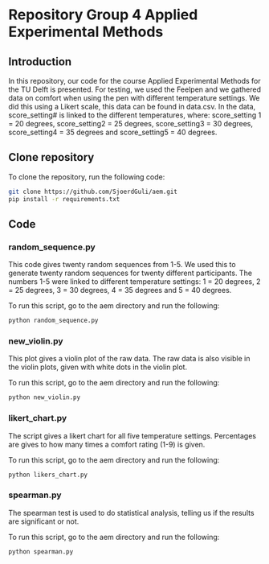 # Repository Group 4 Applied Experimental Methods

## Introduction
In this repository, our code for the course Applied Experimental Methods for the TU Delft is presented. For testing, we used the Feelpen and we gathered data on comfort when using the pen with different temperature settings. We did this using a Likert scale, this data can be found in data.csv. In the data, score_setting# is linked to the different temperatures, where: score_setting 1 = 20 degrees, score_setting2 = 25 degrees, score_setting3 = 30 degrees, score_setting4 = 35 degrees and score_setting5 = 40 degrees.

## Clone repository
To clone the repository, run the following code:
```sh
git clone https://github.com/SjoerdGuli/aem.git
pip install -r requirements.txt
```

## Code
### random_sequence.py
This code gives twenty random sequences from 1-5. We used this to generate twenty random sequences for twenty different participants. The numbers 1-5 were linked to different temperature settings: 1 = 20 degrees, 2 = 25 degrees, 3 = 30 degrees, 4 = 35 degrees and 5 = 40 degrees.

To run this script, go to the aem directory and run the following:

```sh
python random_sequence.py
```

### new_violin.py
This plot gives a violin plot of the raw data. The raw data is also visible in the violin plots, given with white dots in the violin plot.

To run this script, go to the aem directory and run the following:

```sh
python new_violin.py
```

### likert_chart.py
The script gives a likert chart for all five temperature settings. Percentages are gives to how many times a comfort rating (1-9) is given.

To run this script, go to the aem directory and run the following:

```sh
python likers_chart.py
```

### spearman.py
The spearman test is used to do statistical analysis, telling us if the results are significant or not.

To run this script, go to the aem directory and run the following:

```sh
python spearman.py
```
